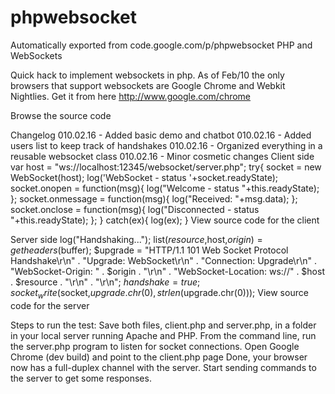 # phpwebsocket
Automatically exported from code.google.com/p/phpwebsocket
PHP and WebSockets

Quick hack to implement websockets in php. As of Feb/10 the only browsers that support websockets are Google Chrome and Webkit Nightlies. Get it from here http://www.google.com/chrome

Browse the source code

Changelog
010.02.16 - Added basic demo and chatbot
010.02.16 - Added users list to keep track of handshakes
010.02.16 - Organized everything in a reusable websocket class
010.02.16 - Minor cosmetic changes
Client side
var host = "ws://localhost:12345/websocket/server.php";
try{
  socket = new WebSocket(host);
  log('WebSocket - status '+socket.readyState);
  socket.onopen    = function(msg){ log("Welcome - status "+this.readyState); };
  socket.onmessage = function(msg){ log("Received: "+msg.data); };
  socket.onclose   = function(msg){ log("Disconnected - status "+this.readyState); };
}
catch(ex){ log(ex); }
View source code for the client

Server side
log("Handshaking...");
list($resource,$host,$origin) = getheaders($buffer);
$upgrade = "HTTP/1.1 101 Web Socket Protocol Handshake\r\n" .
           "Upgrade: WebSocket\r\n" .
           "Connection: Upgrade\r\n" .
           "WebSocket-Origin: " . $origin . "\r\n" .
           "WebSocket-Location: ws://" . $host . $resource . "\r\n" .
           "\r\n";
$handshake = true;
socket_write($socket,$upgrade.chr(0),strlen($upgrade.chr(0)));
View source code for the server

Steps to run the test:
Save both files, client.php and server.php, in a folder in your local server running Apache and PHP.
From the command line, run the server.php program to listen for socket connections.
Open Google Chrome (dev build) and point to the client.php page
Done, your browser now has a full-duplex channel with the server.
Start sending commands to the server to get some responses.
